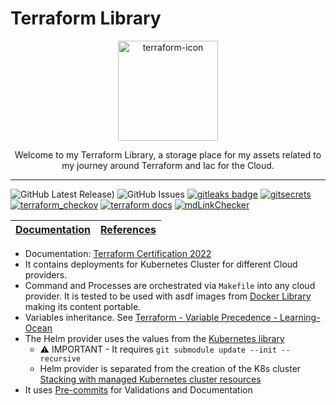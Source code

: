 # Terraform Library

<p align="center">
  <img alt="terraform-icon" src="https://icons-for-free.com/iconfiles/png/512/Terraform-1329545833434920628.png" height="160" />
  <p align="center">Welcome to my Terraform Library, a storage place for my assets related to my journey around Terraform and Iac for the Cloud.</p>
</p>

---

![GitHub Latest Release)](https://img.shields.io/github/v/release/carlosrodlop/terraform-lib?logo=github) ![GitHub Issues](https://img.shields.io/github/issues/carlosrodlop/terraform-lib?logo=github) [![gitleaks badge](https://img.shields.io/badge/protected%20by-gitleaks-blue)](https://github.com/zricethezav/gitleaks#pre-commit) [![gitsecrets](https://img.shields.io/badge/protected%20by-gitsecrets-blue)](https://github.com/awslabs/git-secrets) [![terraform_checkov](https://img.shields.io/badge/protected%20by-checkov-blue)](https://github.com/bridgecrewio/checkov) [![terraform docs](https://img.shields.io/badge/docs%20by-terraformdocs-blue)](https://github.com/terraform-docs/terraform-docs/) [![mdLinkChecker](https://github.com/carlosrodlop/terraform-lib/actions/workflows/mdLinkChecker.yml/badge.svg)](https://github.com/carlosrodlop/terraform-lib/actions/workflows/mdLinkChecker.yml)

| [Documentation](https://github.com/carlosrodlop/carlosrodlop-docs/tree/main/hashicorp) | [References](https://github.com/carlosrodlop/carlosrodlop-docs#terraform) |
| ------------- | ------------- |

- Documentation: [Terraform Certification 2022](https://github.com/carlosrodlop/carlosrodlop-docs/tree/main/hashicorp)
- It contains deployments for Kubernetes Cluster for different Cloud providers.
- Command and Processes are orchestrated via `Makefile` into any cloud provider. It is tested to be used with asdf images from [Docker Library](https://github.com/carlosrodlop/docker-lib) making its content portable.
- Variables inheritance. See [Terraform - Variable Precedence - Learning-Ocean](https://learning-ocean.com/tutorials/terraform/terraform-variable-precedence)
- The Helm provider uses the values from the [Kubernetes library](https://github.com/carlosrodlop/K8s-lib)
  - ⚠️ IMPORTANT - It requires `git submodule update --init --recursive`
  - Helm provider is separated from the creation of the K8s cluster [Stacking with managed Kubernetes cluster resources](https://registry.terraform.io/providers/hashicorp/kubernetes/latest/docs#stacking-with-managed-kubernetes-cluster-resources)
- It uses [Pre-commits](.pre-commit-config.yaml) for Validations and Documentation
